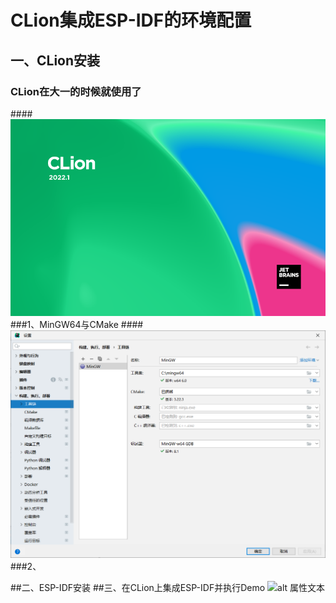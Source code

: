# CLion集成ESP-IDF的环境配置
## 一、CLion安装
### CLion在大一的时候就使用了
####![CLion截图](https://github.com/fhcf5/ESP-32/blob/main/Clion.png)
###1、MinGW64与CMake
####![工具链截图](https://github.com/fhcf5/ESP-32/blob/main/工具链.png)
###2、

##二、ESP-IDF安装
##三、在CLion上集成ESP-IDF并执行Demo
![alt 属性文本](图片地址 "可选标题")
